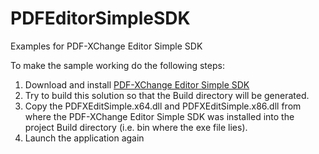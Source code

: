 # PDFEditorSimpleSDK
Examples for PDF-XChange Editor Simple SDK

To make the sample working do the following steps:

1.  Download and install [PDF-XChange Editor Simple SDK](http://www.tracker-software.com/product/pdf-xchange-editor-simple-sdk)
2.  Try to build this solution so that the Build directory will be generated.
3.  Copy the PDFXEditSimple.x64.dll and PDFXEditSimple.x86.dll from where the PDF-XChange Editor Simple SDK was installed into the project Build directory (i.e. bin where the exe file lies).
4.  Launch the application again

